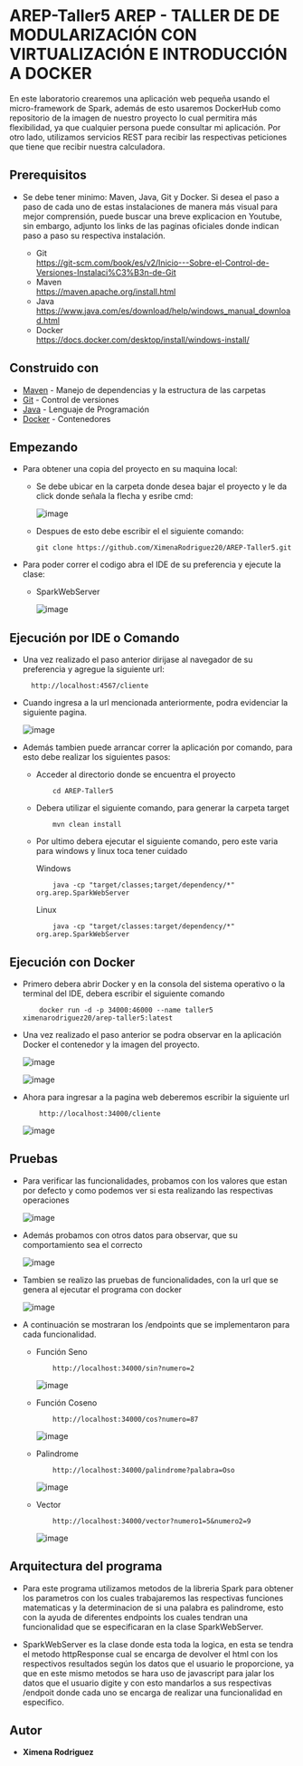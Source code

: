 # AREP-Taller5 AREP - TALLER DE DE MODULARIZACIÓN CON VIRTUALIZACIÓN E INTRODUCCIÓN A DOCKER

En este laboratorio crearemos una aplicación web pequeña usando el micro-framework de Spark, además de esto usaremos DockerHub como repositorio de la imagen de nuestro proyecto lo cual permitira más flexibilidad, ya que cualquier persona puede consultar mi aplicación. Por otro lado, utilizamos servicios REST para recibir las respectivas peticiones que tiene que recibir nuestra calculadora.

## Prerequisitos

* Se debe tener minimo: Maven, Java, Git y Docker. Si desea el paso a paso de cada uno de estas instalaciones de manera más visual para mejor comprensión, puede buscar una breve explicacion en Youtube, sin embargo, adjunto los links de las paginas oficiales donde indican paso a paso su respectiva instalación.

    - Git <br>
      <https://git-scm.com/book/es/v2/Inicio---Sobre-el-Control-de-Versiones-Instalaci%C3%B3n-de-Git>
    - Maven <br>
      <https://maven.apache.org/install.html>
    - Java <br>
      <https://www.java.com/es/download/help/windows_manual_download.html>
    - Docker <br>
      <https://docs.docker.com/desktop/install/windows-install/>

## Construido con

* [Maven](https://maven.apache.org/) - Manejo de dependencias y la estructura de las carpetas
* [Git](https://git-scm.com/) - Control de versiones
* [Java](https://www.java.com/en/download/help/whatis_java.html) - Lenguaje de Programación
* [Docker](https://www.docker.com/) - Contenedores 

## Empezando

* Para obtener una copia del proyecto en su maquina local:

    - Se debe ubicar en la carpeta donde desea bajar el proyecto y le da click donde señala la flecha y esribe cmd:

      ![image](https://github.com/XimenaRodriguez20/AREP-Taller2/assets/123812926/52f8f03c-3b3e-48cf-bd2c-f7b029c2d8bb)

    - Despues de esto debe escribir el el siguiente comando:

      ~~~                  
      git clone https://github.com/XimenaRodriguez20/AREP-Taller5.git
      ~~~                                                                   

* Para poder correr el codigo abra el IDE de su preferencia y ejecute la clase:
    - SparkWebServer

      ![image](https://github.com/XimenaRodriguez20/AREP-Taller5/assets/123812926/d7276505-9f02-4802-b915-92ac2af29db5)


## Ejecución por IDE o Comando

* Una vez realizado el paso anterior dirijase al navegador de su preferencia y agregue la siguiente url:

    ~~~                  
      http://localhost:4567/cliente
    ~~~ 

* Cuando ingresa a la url mencionada anteriormente, podra evidenciar la siguiente pagina.

  ![image](https://github.com/XimenaRodriguez20/AREP-Taller5/assets/123812926/2671397b-67bb-4226-8cb9-fabd01c5410f)


* Además tambien puede arrancar correr la aplicación por comando, para esto debe realizar los siguientes pasos:
    
  - Acceder al directorio donde se encuentra el proyecto
    
    ~~~
        cd AREP-Taller5
    ~~~
  
  - Debera utilizar el siguiente comando, para generar la carpeta target

    ~~~
        mvn clean install
    ~~~

  - Por ultimo debera ejecutar el siguiente comando, pero este varia para windows y linux toca tener cuidado
    
    Windows
    ~~~
        java -cp "target/classes;target/dependency/*" org.arep.SparkWebServer
    ~~~
    
    Linux
    ~~~
        java -cp "target/classes:target/dependency/*" org.arep.SparkWebServer
    ~~~

## Ejecución con Docker

* Primero debera abrir Docker y en la consola del sistema operativo o la terminal del IDE, debera escribir el siguiente comando
 
    ~~~
        docker run -d -p 34000:46000 --name taller5 ximenarodriguez20/arep-taller5:latest 
    ~~~

* Una vez realizado el paso anterior se podra observar en la aplicación Docker el contenedor y la imagen del proyecto.

  ![image](https://github.com/XimenaRodriguez20/AREP-Taller5/assets/123812926/1c252529-435c-4ce5-a183-b2487398d2ee)

  ![image](https://github.com/XimenaRodriguez20/AREP-Taller5/assets/123812926/75e27cc3-cb37-4989-82c6-9d1c2ddbfeba)

* Ahora para ingresar a la pagina web deberemos escribir la siguiente url

    ~~~
        http://localhost:34000/cliente
    ~~~

    ![image](https://github.com/XimenaRodriguez20/AREP-Taller5/assets/123812926/5fac9b5f-bec9-48e6-844d-7e1326169a5f)

    
## Pruebas

* Para verificar las funcionalidades, probamos con los valores que estan por defecto y como podemos ver si esta realizando las respectivas operaciones

  ![image](https://github.com/XimenaRodriguez20/AREP-Taller5/assets/123812926/9365a043-bfc0-4df5-9103-a5ba031014f6)

* Además probamos con otros datos para observar, que su comportamiento sea el correcto

  ![image](https://github.com/XimenaRodriguez20/AREP-Taller5/assets/123812926/41ff971e-7ec4-4c8e-8370-56d8e7bcb8a6)
  

* Tambien se realizo las pruebas de funcionalidades, con la url que se genera al ejecutar el programa con docker

  ![image](https://github.com/XimenaRodriguez20/AREP-Taller5/assets/123812926/b889c5d7-0f91-4f78-b64c-635991a791e8)

* A continuación se mostraran los /endpoints que se implementaron para cada funcionalidad. 

    - Función Seno
      
        ~~~
            http://localhost:34000/sin?numero=2
        ~~~
      
        ![image](https://github.com/XimenaRodriguez20/AREP-Taller5/assets/123812926/b996321b-aaa9-463c-9c08-753e36d068b1)
      
    - Función Coseno
 
        ~~~
            http://localhost:34000/cos?numero=87
        ~~~

        ![image](https://github.com/XimenaRodriguez20/AREP-Taller5/assets/123812926/98061cdc-daa7-4678-b42b-d8228b97fa27)

    - Palindrome
 
        ~~~
            http://localhost:34000/palindrome?palabra=Oso
        ~~~

        ![image](https://github.com/XimenaRodriguez20/AREP-Taller5/assets/123812926/062fd179-7ca5-4260-a799-4f023fa9e064)

    - Vector
 
        ~~~
            http://localhost:34000/vector?numero1=5&numero2=9
        ~~~

        ![image](https://github.com/XimenaRodriguez20/AREP-Taller5/assets/123812926/68a86ef9-f303-4f90-a8cf-b1568e335c21)

## Arquitectura del programa

* Para este programa utilizamos metodos de la libreria Spark para obtener los parametros con los cuales trabajaremos las respectivas funciones matematicas y la determinacion de si una palabra es palindrome, esto con la ayuda de diferentes endpoints los cuales tendran una funcionalidad que se especificaran en la clase SparkWebServer.

* SparkWebServer es la clase donde esta toda la logica, en esta se tendra el metodo httpResponse cual se encarga de devolver el html con los respectivos resultados según los datos que el usuario le proporcione, ya que en este mismo metodos se hara uso de javascript para jalar los datos que el usuario digite y con esto mandarlos a sus respectivas /endpoit donde cada uno se encarga de realizar una funcionalidad en especifico.

## Autor

* **Ximena Rodriguez** 
